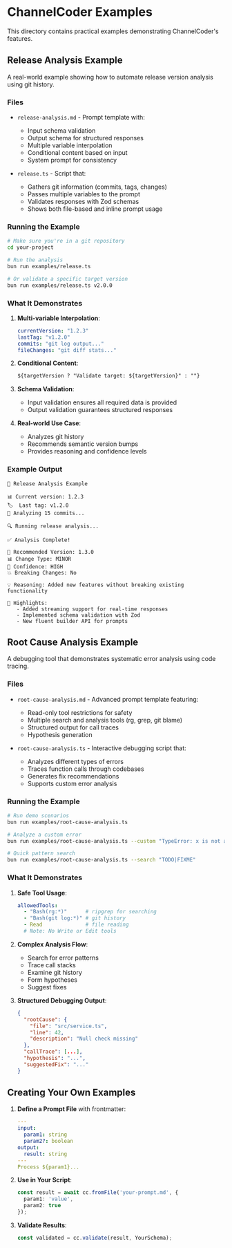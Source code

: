 # ChannelCoder Examples

This directory contains practical examples demonstrating ChannelCoder's features.

## Release Analysis Example

A real-world example showing how to automate release version analysis using git history.

### Files

- `release-analysis.md` - Prompt template with:
  - Input schema validation
  - Output schema for structured responses
  - Multiple variable interpolation
  - Conditional content based on input
  - System prompt for consistency

- `release.ts` - Script that:
  - Gathers git information (commits, tags, changes)
  - Passes multiple variables to the prompt
  - Validates responses with Zod schemas
  - Shows both file-based and inline prompt usage

### Running the Example

```bash
# Make sure you're in a git repository
cd your-project

# Run the analysis
bun run examples/release.ts

# Or validate a specific target version
bun run examples/release.ts v2.0.0
```

### What It Demonstrates

1. **Multi-variable Interpolation**:
   ```yaml
   currentVersion: "1.2.3"
   lastTag: "v1.2.0"
   commits: "git log output..."
   fileChanges: "git diff stats..."
   ```

2. **Conditional Content**:
   ```markdown
   ${targetVersion ? "Validate target: ${targetVersion}" : ""}
   ```

3. **Schema Validation**:
   - Input validation ensures all required data is provided
   - Output validation guarantees structured responses

4. **Real-world Use Case**:
   - Analyzes git history
   - Recommends semantic version bumps
   - Provides reasoning and confidence levels

### Example Output

```
🚀 Release Analysis Example

📊 Current version: 1.2.3
🏷️  Last tag: v1.2.0
📝 Analyzing 15 commits...

🔍 Running release analysis...

✅ Analysis Complete!

📌 Recommended Version: 1.3.0
📊 Change Type: MINOR
🎯 Confidence: HIGH
💥 Breaking Changes: No

💡 Reasoning: Added new features without breaking existing functionality

🌟 Highlights:
   - Added streaming support for real-time responses
   - Implemented schema validation with Zod
   - New fluent builder API for prompts
```

## Root Cause Analysis Example

A debugging tool that demonstrates systematic error analysis using code tracing.

### Files

- `root-cause-analysis.md` - Advanced prompt template featuring:
  - Read-only tool restrictions for safety
  - Multiple search and analysis tools (rg, grep, git blame)
  - Structured output for call traces
  - Hypothesis generation

- `root-cause-analysis.ts` - Interactive debugging script that:
  - Analyzes different types of errors
  - Traces function calls through codebases
  - Generates fix recommendations
  - Supports custom error analysis

### Running the Example

```bash
# Run demo scenarios
bun run examples/root-cause-analysis.ts

# Analyze a custom error
bun run examples/root-cause-analysis.ts --custom "TypeError: x is not a function" "function.*x"

# Quick pattern search
bun run examples/root-cause-analysis.ts --search "TODO|FIXME"
```

### What It Demonstrates

1. **Safe Tool Usage**:
   ```yaml
   allowedTools:
     - "Bash(rg:*)"      # ripgrep for searching
     - "Bash(git log:*)" # git history
     - Read              # file reading
     # Note: No Write or Edit tools
   ```

2. **Complex Analysis Flow**:
   - Search for error patterns
   - Trace call stacks
   - Examine git history
   - Form hypotheses
   - Suggest fixes

3. **Structured Debugging Output**:
   ```json
   {
     "rootCause": {
       "file": "src/service.ts",
       "line": 42,
       "description": "Null check missing"
     },
     "callTrace": [...],
     "hypothesis": "...",
     "suggestedFix": "..."
   }
   ```

## Creating Your Own Examples

1. **Define a Prompt File** with frontmatter:
   ```yaml
   ---
   input:
     param1: string
     param2?: boolean
   output:
     result: string
   ---
   Process ${param1}...
   ```

2. **Use in Your Script**:
   ```typescript
   const result = await cc.fromFile('your-prompt.md', {
     param1: 'value',
     param2: true
   });
   ```

3. **Validate Results**:
   ```typescript
   const validated = cc.validate(result, YourSchema);
   ```